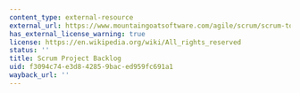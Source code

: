 ```yaml
---
content_type: external-resource
external_url: https://www.mountaingoatsoftware.com/agile/scrum/scrum-tools/product-backlog
has_external_license_warning: true
license: https://en.wikipedia.org/wiki/All_rights_reserved
status: ''
title: Scrum Project Backlog
uid: f3094c74-e3d8-4285-9bac-ed959fc691a1
wayback_url: ''
---
```


